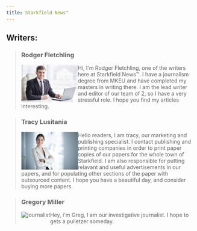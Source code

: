 ```yaml
---
title: Starkfield News™
---
```


## Writers:
 > ### Rodger Fletchling
 > <img src="assets/businessman.jpg" alt="businessman" class="stories" height="100" align="left" />
 > Hi, I'm Rodger Fletchling, one of the writers here at Starkfield News™.
 > I have a journalism degree from MKEU and have completed my masters in writing there.
 > I am the lead writer and editor of our team of 2, so I have a very stressful role.
 > I hope you find my articles interesting.
 
 
 
 > ### Tracy Lusitania
 >  <img src="assets/businesswoman.jpg" alt="business woman" class="stories" height="100" align="left" />
 > Hello readers, I am tracy, our marketing and publishing specialist.
 > I contact publishing and printing companies in order to print paper copies of our papers for the whole town of Starkfield.
 > I am also responsible for putting relavant and useful advertisements in our papers, and for populating other sections of the paper with outsourced content.
 > I hope you have a beautiful day, and consider buying more papers.
 
 
 
 
 > ### Gregory Miller
 > <img src="assets/journalist.jpg" alt="journalist" class="stories" height="100" align="left" />
 > Hey, i'm Greg, I am our investigative journalist. I hope to gets a pulletzer someday.
